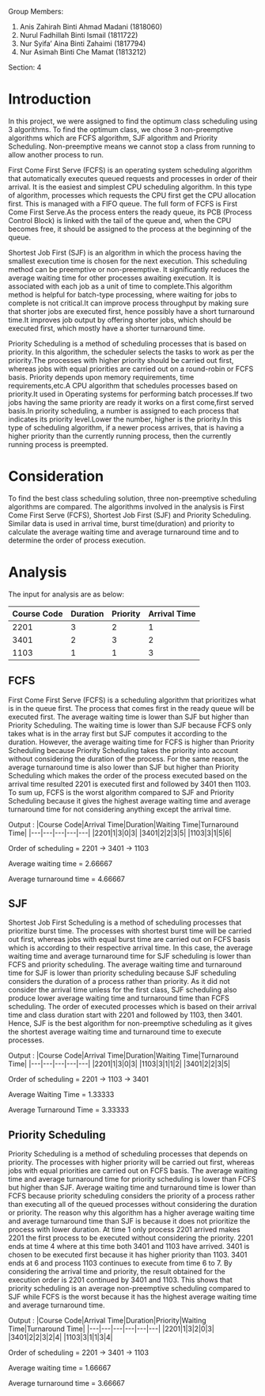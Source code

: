 Group Members:
1) Anis Zahirah Binti Ahmad Madani (1818060)
2) Nurul Fadhillah Binti Ismail (1811722)
3) Nur Syifa’ Aina Binti Zahaimi (1817794)
4) Nur Asimah Binti Che Mamat (1813212)

Section: 4

# Introduction

In this project, we were assigned to find the optimum class scheduling using 3 algorithms. To find the optimum class, we chose 3 non-preemptive algorithms which are FCFS algorithm, SJF algorithm and Priority Scheduling. Non-preemptive means we cannot stop a class from running to allow another process to run.

First Come First Serve (FCFS) is an operating system scheduling algorithm that automatically executes queued requests and processes in order of their arrival. It is the easiest and simplest CPU scheduling algorithm. In this type of algorithm, processes which requests the CPU first get the CPU allocation first. This is managed with a FIFO queue. The full form of FCFS is First Come First Serve.As the process enters the ready queue, its PCB (Process Control Block) is linked with the tail of the queue and, when the CPU becomes free, it should be assigned to the process at the beginning of the queue.

Shortest Job First (SJF) is an algorithm in which the process having the smallest execution time is chosen for the next execution. This scheduling method can be preemptive or non-preemptive. It significantly reduces the average waiting time for other processes awaiting execution. It is associated with each job as a unit of time to complete.This algorithm method is helpful for batch-type processing, where waiting for jobs to complete is not critical.It can improve process throughput by making sure that shorter jobs are executed first, hence possibly have a short turnaround time.It improves job output by offering shorter jobs, which should be executed first, which mostly have a shorter turnaround time.

Priority Scheduling is a method of scheduling processes that is based on priority. In this algorithm, the scheduler selects the tasks to work as per the priority.The processes with higher priority should be carried out first, whereas jobs with equal priorities are carried out on a round-robin or FCFS basis. Priority depends upon memory requirements, time requirements,etc.A CPU algorithm that schedules processes based on priority.It used in Operating systems for performing batch processes.If two jobs having the same priority are ready it works on a first come,first served basis.In priority scheduling, a number is assigned to each process that indicates its priority level.Lower the number, higher is the priority.In this type of scheduling algorithm, if a newer process arrives, that is having a higher priority than the currently running process, then the currently running process is preempted.


# Consideration

To find the best class scheduling solution, three non-preemptive scheduling algorithms are compared. The algorithms involved in the analysis is First Come First Serve (FCFS), Shortest Job First (SJF) and Priority Scheduling. Similar data is used in arrival time, burst time(duration) and priority to calculate the average waiting time and average turnaround time and to determine the order of process execution.

# Analysis

The input for analysis are as below:

|Course Code|Duration|Priority|Arrival Time|
|---|---|---|---|
|2201|3|2|1|
|3401|2|3|2|
|1103|1|1|3|

## FCFS

First Come First Serve (FCFS) is a scheduling algorithm that prioritizes what is in the queue first. The process that comes first in the ready queue will be executed first. The average waiting time is lower than SJF but higher than Priority Scheduling. The waiting time is lower than SJF because FCFS only takes what is in the array first but SJF computes it according to the duration. However, the average waiting time for FCFS is higher than Priority Scheduling because Priority Scheduling takes the priority into account without considering the duration of the process. For the same reason, the average turnaround time is also lower than SJF but higher than Priority Scheduling which makes the order of the process executed based on the arrival time resulted 2201 is executed first and followed by 3401 then 1103. To sum up, FCFS is the worst algorithm compared to SJF and Priority Scheduling because it gives the highest average waiting time and average turnaround time for not considering anything except the arrival time.

Output :
|Course Code|Arrival Time|Duration|Waiting Time|Turnaround Time|
|---|---|---|---|---|
|2201|1|3|0|3|
|3401|2|2|3|5|
|1103|3|1|5|6|

Order of scheduling =	2201 → 3401 → 1103

Average waiting time = 2.66667

Average turnaround time = 4.66667

## SJF

Shortest Job First Scheduling is a method of scheduling processes that prioritize burst time. The processes with shortest burst time will be carried out first, whereas jobs with equal burst time are carried out on FCFS basis which is according to their respective arrival time. In this case, the average waiting time and average turnaround time for SJF scheduling is lower than FCFS and priority scheduling. The average waiting time and turnaround time for SJF is lower than priority scheduling because SJF scheduling considers the duration of a process rather than priority. As it did not consider the arrival time unless for the first class, SJF scheduling also produce lower average waiting time and turnaround time than FCFS scheduling. The order of executed processes which is based on their arrival time and class duration start with 2201 and followed by 1103, then 3401. Hence, SJF is the best algorithm for non-preemptive scheduling as it gives the shortest average waiting time and turnaround time to execute processes.

Output : 
|Course Code|Arrival Time|Duration|Waiting Time|Turnaround Time|
|---|---|---|---|---|
|2201|1|3|0|3|
|1103|3|1|1|2|
|3401|2|2|3|5|

Order of scheduling = 2201 → 1103 → 3401

Average Waiting Time = 1.33333

Average Turnaround Time = 3.33333

## Priority Scheduling

Priority Scheduling is a method of scheduling processes that depends on priority. The processes with higher priority will be carried out first, whereas jobs with equal priorities are carried out on FCFS basis. The average waiting time and average turnaround time for priority scheduling is lower than FCFS but higher than SJF. Average waiting time and turnaround time is lower than FCFS because priority scheduling considers the priority of a process rather than executing all of the queued processes without considering the duration or priority. The reason why this algorithm has a higher average waiting time and average turnaround time than SJF is because it does not prioritize the process with lower duration. At time 1 only process 2201 arrived makes 2201 the first process to be executed without considering the priority. 2201 ends at time 4 where at this time both 3401 and 1103 have arrived. 3401 is chosen to be executed first because it has higher priority than 1103. 3401 ends at 6 and process 1103 continues to execute from time 6 to 7. By considering the arrival time and priority, the result obtained for the execution order is 2201 continued by 3401 and 1103. This shows that priority scheduling is an average non-preemptive scheduling compared to SJF while FCFS is the worst because it has the highest average waiting time and average turnaround time. 

Output : 
|Course Code|Arrival Time|Duration|Priority|Waiting Time|Turnaround Time|
|---|---|---|---|---|---|
|2201|1|3|2|0|3|
|3401|2|2|3|2|4|
|1103|3|1|1|3|4|

Order of scheduling =	2201 → 3401 → 1103

Average waiting time = 1.66667

Average turnaround time = 3.66667

